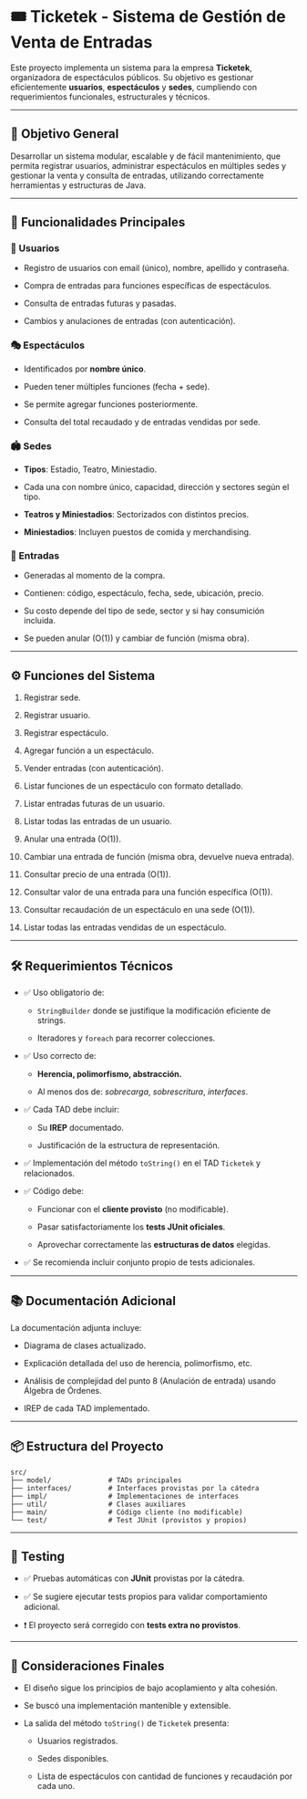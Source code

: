 # 🎟️ Ticketek - Sistema de Gestión de Venta de Entradas

Este proyecto implementa un sistema para la empresa **Ticketek**, organizadora de espectáculos públicos. Su objetivo es gestionar eficientemente **usuarios**, **espectáculos** y **sedes**, cumpliendo con requerimientos funcionales, estructurales y técnicos.

---

## 📌 Objetivo General

Desarrollar un sistema modular, escalable y de fácil mantenimiento, que permita registrar usuarios, administrar espectáculos en múltiples sedes y gestionar la venta y consulta de entradas, utilizando correctamente herramientas y estructuras de Java.

---

## 🧩 Funcionalidades Principales

### 👥 Usuarios

- Registro de usuarios con email (único), nombre, apellido y contraseña.
    
- Compra de entradas para funciones específicas de espectáculos.
    
- Consulta de entradas futuras y pasadas.
    
- Cambios y anulaciones de entradas (con autenticación).
    

### 🎭 Espectáculos

- Identificados por **nombre único**.
    
- Pueden tener múltiples funciones (fecha + sede).
    
- Se permite agregar funciones posteriormente.
    
- Consulta del total recaudado y de entradas vendidas por sede.
    

### 🏟️ Sedes

- **Tipos**: Estadio, Teatro, Miniestadio.
    
- Cada una con nombre único, capacidad, dirección y sectores según el tipo.
    
- **Teatros y Miniestadios**: Sectorizados con distintos precios.
    
- **Miniestadios**: Incluyen puestos de comida y merchandising.
    

### 🎫 Entradas

- Generadas al momento de la compra.
    
- Contienen: código, espectáculo, fecha, sede, ubicación, precio.
    
- Su costo depende del tipo de sede, sector y si hay consumición incluida.
    
- Se pueden anular (O(1)) y cambiar de función (misma obra).
    

---

## ⚙️ Funciones del Sistema

1. Registrar sede.
    
2. Registrar usuario.
    
3. Registrar espectáculo.
    
4. Agregar función a un espectáculo.
    
5. Vender entradas (con autenticación).
    
6. Listar funciones de un espectáculo con formato detallado.
    
7. Listar entradas futuras de un usuario.
    
8. Listar todas las entradas de un usuario.
    
9. Anular una entrada (O(1)).
    
10. Cambiar una entrada de función (misma obra, devuelve nueva entrada).
    
11. Consultar precio de una entrada (O(1)).
    
12. Consultar valor de una entrada para una función específica (O(1)).
    
13. Consultar recaudación de un espectáculo en una sede (O(1)).
    
14. Listar todas las entradas vendidas de un espectáculo.
    

---

## 🛠️ Requerimientos Técnicos

- ✅ Uso obligatorio de:
    
    - `StringBuilder` donde se justifique la modificación eficiente de strings.
        
    - Iteradores y `foreach` para recorrer colecciones.
        
- ✅ Uso correcto de:
    
    - **Herencia, polimorfismo, abstracción.**
        
    - Al menos dos de: _sobrecarga_, _sobrescritura_, _interfaces_.
        
- ✅ Cada TAD debe incluir:
    
    - Su **IREP** documentado.
        
    - Justificación de la estructura de representación.
        
- ✅ Implementación del método `toString()` en el TAD `Ticketek` y relacionados.
    
- ✅ Código debe:
    
    - Funcionar con el **cliente provisto** (no modificable).
        
    - Pasar satisfactoriamente los **tests JUnit oficiales**.
        
    - Aprovechar correctamente las **estructuras de datos** elegidas.
        
- ✅ Se recomienda incluir conjunto propio de tests adicionales.
    

---

## 📚 Documentación Adicional

La documentación adjunta incluye:

- Diagrama de clases actualizado.
    
- Explicación detallada del uso de herencia, polimorfismo, etc.
    
- Análisis de complejidad del punto 8 (Anulación de entrada) usando Álgebra de Órdenes.
    
- IREP de cada TAD implementado.
    

---

## 📦 Estructura del Proyecto

```
src/
├── model/              # TADs principales
├── interfaces/         # Interfaces provistas por la cátedra
├── impl/               # Implementaciones de interfaces
├── util/               # Clases auxiliares
├── main/               # Código cliente (no modificable)
└── test/               # Test JUnit (provistos y propios)
```

---

## 🧪 Testing

- ✅ Pruebas automáticas con **JUnit** provistas por la cátedra.
    
- ✅ Se sugiere ejecutar tests propios para validar comportamiento adicional.
    
- ❗ El proyecto será corregido con **tests extra no provistos**.
    

---

## 🧠 Consideraciones Finales

- El diseño sigue los principios de bajo acoplamiento y alta cohesión.
    
- Se buscó una implementación mantenible y extensible.
    
- La salida del método `toString()` de `Ticketek` presenta:
    
    - Usuarios registrados.
        
    - Sedes disponibles.
        
    - Lista de espectáculos con cantidad de funciones y recaudación por cada uno.
        
